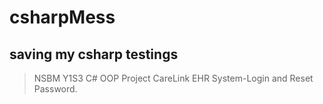 # csharpMess
## saving my csharp testings
> NSBM Y1S3 C# OOP Project CareLink EHR System-Login and Reset Password.
